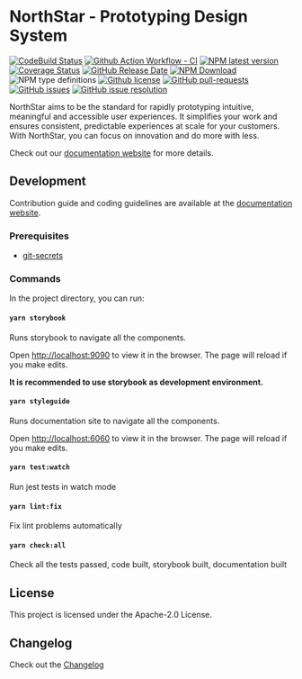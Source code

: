 # NorthStar - Prototyping Design System

[![CodeBuild Status](https://codebuild.us-west-2.amazonaws.com/badges?uuid=eyJlbmNyeXB0ZWREYXRhIjoiTm9JSkpnb2IrV09tcGcwU2E5c0diN1lJaVdkbEQza0FoeVVpWnljb3hSZHBEb09mS1pCMmwva3R5SXlYa2Fqem1NVVUrNGJaSFVMTCt5R1VKZ1hDRm5FPSIsIml2UGFyYW1ldGVyU3BlYyI6Ijkyd2FEMFc5cmlmN3hxUnYiLCJtYXRlcmlhbFNldFNlcmlhbCI6MX0%3D&branch=main)](https://codebuild.us-west-2.amazonaws.com/badges?uuid=eyJlbmNyeXB0ZWREYXRhIjoiTm9JSkpnb2IrV09tcGcwU2E5c0diN1lJaVdkbEQza0FoeVVpWnljb3hSZHBEb09mS1pCMmwva3R5SXlYa2Fqem1NVVUrNGJaSFVMTCt5R1VKZ1hDRm5FPSIsIml2UGFyYW1ldGVyU3BlYyI6Ijkyd2FEMFc5cmlmN3hxUnYiLCJtYXRlcmlhbFNldFNlcmlhbCI6MX0%3D&branch=main)
[![Github Action Workflow - CI](https://github.com/aws/aws-northstar/actions/workflows/ci.yml/badge.svg?branch=main)](https://github.com/aws/aws-northstar/actions/workflows/ci.yml)
[![NPM latest version](https://img.shields.io/npm/v/aws-northstar)](https://www.npmjs.com/package/aws-northstar)
[![Coverage Status](https://coveralls.io/repos/github/aws/aws-northstar/badge.svg?branch=main)](https://coveralls.io/github/aws/aws-northstar?branch=main)
[![GitHub Release Date](https://img.shields.io/github/release-date/aws/aws-northstar)](https://github.com/aws/aws-northstar/releases)
[![NPM Download](https://img.shields.io/npm/dw/aws-northstar)](https://www.npmjs.com/package/aws-northstar)
![NPM type definitions](https://img.shields.io/npm/types/aws-northstar)
[![Github license](https://img.shields.io/npm/l/aws-northstar)](https://github.com/aws/aws-northstar/blob/main/LICENSE)
[![GitHub pull-requests](https://img.shields.io/github/issues-pr/aws/aws-northstar.svg)](https://github.com/aws/aws-northstar/pulls)
[![GitHub issues](https://img.shields.io/github/issues/aws/aws-northstar)](https://github.com/aws/aws-northstar/issues)
[![GitHub issue resolution](https://isitmaintained.com/badge/resolution/aws/aws-northstar.svg)](https://github.com/aws/aws-northstar/issues)


NorthStar aims to be the standard for rapidly prototyping intuitive, meaningful and accessible user experiences. It simplifies your work and ensures consistent, predictable experiences at scale for your customers. With NorthStar, you can focus on innovation and do more with less.

Check out our [documentation website](https://northstar.aws-prototyping.cloud/) for more details.

## Development

Contribution guide and coding guidelines are available at the [documentation website](https://northstar.aws-prototyping.cloud/).

### Prerequisites

* [git-secrets](https://github.com/awslabs/git-secrets#installing-git-secrets)

### Commands

In the project directory, you can run:

#### `yarn storybook`

Runs storybook to navigate all the components.

Open [http://localhost:9090](http://localhost:9090) to view it in the browser. The page will reload if you make edits.

**It is recommended to use storybook as development environment.**

#### `yarn styleguide`

Runs documentation site to navigate all the components.

Open [http://localhost:6060](http://localhost:6060) to view it in the browser. The page will reload if you make edits.

#### `yarn test:watch`

Run jest tests in watch mode

#### `yarn lint:fix`

Fix lint problems automatically

#### `yarn check:all`

Check all the tests passed, code built, storybook built, documentation built

## License

This project is licensed under the Apache-2.0 License.

## Changelog

Check out the [Changelog](https://github.com/aws/aws-northstar/releases)

